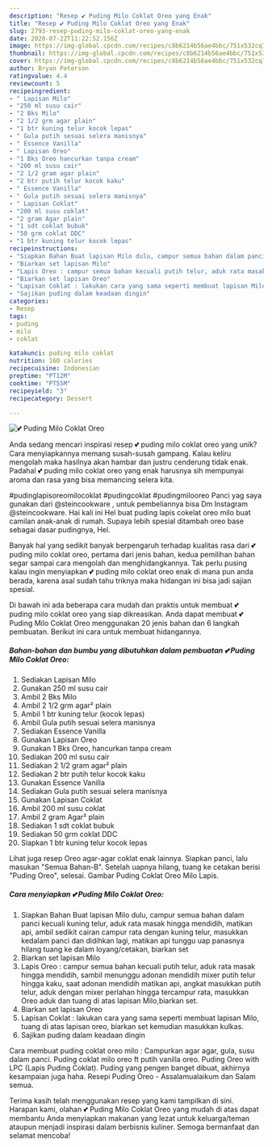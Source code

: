 ```yaml
---
description: "Resep 💕 Puding Milo Coklat Oreo yang Enak"
title: "Resep 💕 Puding Milo Coklat Oreo yang Enak"
slug: 2793-resep-puding-milo-coklat-oreo-yang-enak
date: 2020-07-22T11:22:52.156Z
image: https://img-global.cpcdn.com/recipes/c8b6214b56ae4bbc/751x532cq70/💕-puding-milo-coklat-oreo-foto-resep-utama.jpg
thumbnail: https://img-global.cpcdn.com/recipes/c8b6214b56ae4bbc/751x532cq70/💕-puding-milo-coklat-oreo-foto-resep-utama.jpg
cover: https://img-global.cpcdn.com/recipes/c8b6214b56ae4bbc/751x532cq70/💕-puding-milo-coklat-oreo-foto-resep-utama.jpg
author: Bryan Peterson
ratingvalue: 4.4
reviewcount: 5
recipeingredient:
- " Lapisan Milo"
- "250 ml susu cair"
- "2 Bks Milo"
- "2 1/2 grm agar plain"
- "1 btr kuning telur kocok lepas"
- " Gula putih sesuai selera manisnya"
- " Essence Vanilla"
- " Lapisan Oreo"
- "1 Bks Oreo hancurkan tanpa cream"
- "200 ml susu cair"
- "2 1/2 gram agar plain"
- "2 btr putih telur kocok kaku"
- " Essence Vanilla"
- " Gula putih sesuai selera manisnya"
- " Lapisan Coklat"
- "200 ml susu coklat"
- "2 gram Agar plain"
- "1 sdt coklat bubuk"
- "50 grm coklat DDC"
- "1 btr kuning telur kocok lepas"
recipeinstructions:
- "Siapkan Bahan Buat lapisan Milo dulu, campur semua bahan dalam panci kecuali kuning telur, aduk rata masak hingga mendidih, matikan api, ambil sedikit cairan campur rata dengan kuning telur, masukkan kedalam panci dan didihkan lagi, matikan api tunggu uap panasnya hilang tuang ke dalam loyang/cetakan, biarkan set"
- "Biarkan set lapisan Milo"
- "Lapis Oreo : campur semua bahan kecuali putih telur, aduk rata masak hingga mendidih, sambil menunggu adonan mendidih mixer putih telur hingga kaku, saat adonan mendidih matikan api, angkat masukkan putih telur, aduk dengan mixer perlahan hingga tercampur rata, masukkan Oreo aduk dan tuang di atas lapisan Milo,biarkan set."
- "Biarkan set lapisan Oreo"
- "Lapisan Coklat : lakukan cara yang sama seperti membuat lapisan Milo, tuang di atas lapisan oreo, biarkan set kemudian masukkan kulkas."
- "Sajikan puding dalam keadaan dingin"
categories:
- Resep
tags:
- puding
- milo
- coklat

katakunci: puding milo coklat 
nutrition: 160 calories
recipecuisine: Indonesian
preptime: "PT12M"
cooktime: "PT55M"
recipeyield: "3"
recipecategory: Dessert

---
```



![💕 Puding Milo Coklat Oreo](https://img-global.cpcdn.com/recipes/c8b6214b56ae4bbc/751x532cq70/💕-puding-milo-coklat-oreo-foto-resep-utama.jpg)

Anda sedang mencari inspirasi resep 💕 puding milo coklat oreo yang unik? Cara menyiapkannya memang susah-susah gampang. Kalau keliru mengolah maka hasilnya akan hambar dan justru cenderung tidak enak. Padahal 💕 puding milo coklat oreo yang enak harusnya sih mempunyai aroma dan rasa yang bisa memancing selera kita.

#pudinglapisoreomilocoklat #pudingcoklat #pudingmilooreo Panci yag saya gunakan dari @steincookware , untuk pembeliannya bisa Dm Instagram @steincookware. Hai kali ini Hel buat puding lapis cokelat oreo milo buat camilan anak-anak di rumah. Supaya lebih spesial ditambah oreo base sebagai dasar pudingnya, Hel.

Banyak hal yang sedikit banyak berpengaruh terhadap kualitas rasa dari 💕 puding milo coklat oreo, pertama dari jenis bahan, kedua pemilihan bahan segar sampai cara mengolah dan menghidangkannya. Tak perlu pusing kalau ingin menyiapkan 💕 puding milo coklat oreo enak di mana pun anda berada, karena asal sudah tahu triknya maka hidangan ini bisa jadi sajian spesial.


Di bawah ini ada beberapa cara mudah dan praktis untuk membuat 💕 puding milo coklat oreo yang siap dikreasikan. Anda dapat membuat 💕 Puding Milo Coklat Oreo menggunakan 20 jenis bahan dan 6 langkah pembuatan. Berikut ini cara untuk membuat hidangannya.

<!--inarticleads1-->

##### Bahan-bahan dan bumbu yang dibutuhkan dalam pembuatan 💕 Puding Milo Coklat Oreo:

1. Sediakan  Lapisan Milo
1. Gunakan 250 ml susu cair
1. Ambil 2 Bks Milo
1. Ambil 2 1/2 grm agar² plain
1. Ambil 1 btr kuning telur (kocok lepas)
1. Ambil  Gula putih sesuai selera manisnya
1. Sediakan  Essence Vanilla
1. Gunakan  Lapisan Oreo
1. Gunakan 1 Bks Oreo, hancurkan tanpa cream
1. Sediakan 200 ml susu cair
1. Sediakan 2 1/2 gram agar² plain
1. Sediakan 2 btr putih telur kocok kaku
1. Gunakan  Essence Vanilla
1. Sediakan  Gula putih sesuai selera manisnya
1. Gunakan  Lapisan Coklat
1. Ambil 200 ml susu coklat
1. Ambil 2 gram Agar² plain
1. Sediakan 1 sdt coklat bubuk
1. Sediakan 50 grm coklat DDC
1. Siapkan 1 btr kuning telur kocok lepas


Lihat juga resep Oreo agar-agar coklat enak lainnya. Siapkan panci, lalu masukan &#34;Semua Bahan-B&#34;. Setelah uapnya hilang, tuang ke cetakan berisi &#34;Puding Oreo&#34;, selesai. Gambar Puding Coklat Oreo Milo Lapis. 

<!--inarticleads2-->

##### Cara menyiapkan 💕 Puding Milo Coklat Oreo:

1. Siapkan Bahan Buat lapisan Milo dulu, campur semua bahan dalam panci kecuali kuning telur, aduk rata masak hingga mendidih, matikan api, ambil sedikit cairan campur rata dengan kuning telur, masukkan kedalam panci dan didihkan lagi, matikan api tunggu uap panasnya hilang tuang ke dalam loyang/cetakan, biarkan set
1. Biarkan set lapisan Milo
1. Lapis Oreo : campur semua bahan kecuali putih telur, aduk rata masak hingga mendidih, sambil menunggu adonan mendidih mixer putih telur hingga kaku, saat adonan mendidih matikan api, angkat masukkan putih telur, aduk dengan mixer perlahan hingga tercampur rata, masukkan Oreo aduk dan tuang di atas lapisan Milo,biarkan set.
1. Biarkan set lapisan Oreo
1. Lapisan Coklat : lakukan cara yang sama seperti membuat lapisan Milo, tuang di atas lapisan oreo, biarkan set kemudian masukkan kulkas.
1. Sajikan puding dalam keadaan dingin


Cara membuat puding coklat oreo milo : Campurkan agar agar, gula, susu dalam panci. Puding coklat milo oreo ft putih vanilla oreo. Puding Oreo with LPC (Lapis Puding Coklat). Puding yang pengen banget dibuat, akhirnya kesampaian juga haha. Resepi Puding Oreo - Assalamualaikum dan Salam semua. 

Terima kasih telah menggunakan resep yang kami tampilkan di sini. Harapan kami, olahan 💕 Puding Milo Coklat Oreo yang mudah di atas dapat membantu Anda menyiapkan makanan yang lezat untuk keluarga/teman ataupun menjadi inspirasi dalam berbisnis kuliner. Semoga bermanfaat dan selamat mencoba!
